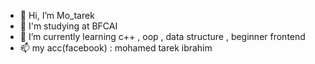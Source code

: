 - 👋 Hi, I’m Mo_tarek
- 👀 I'm studying at BFCAI
- 🌱 I’m currently learning c++ , oop , data structure , beginner frontend
- 📫 my acc(facebook) : mohamed tarek ibrahim

<!---
motarek10/motarek10 is a ✨ special ✨ repository because its `README.md` (this file) appears on your GitHub profile.
You can click the Preview link to take a look at your changes.
--->
